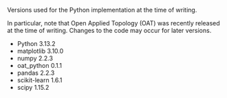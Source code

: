 Versions used for the Python implementation at the time of writing.

In particular, note that Open Applied Topology (OAT) was recently released at the time of writing. Changes to the code may occur for later versions.

* Python 3.13.2
* matplotlib                3.10.0
* numpy                     2.2.3
* oat_python                0.1.1
* pandas                    2.2.3
* scikit-learn              1.6.1
* scipy                     1.15.2
